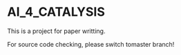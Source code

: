 # AI_4_CATALYSIS
This is a project for paper writting.

For source code checking, please switch tomaster branch!
